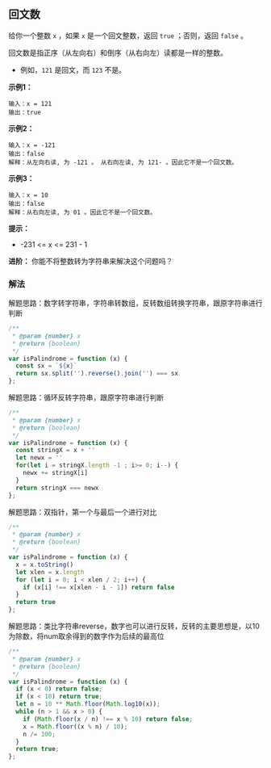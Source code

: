 ## 回文数

给你一个整数 `x` ，如果 `x` 是一个回文整数，返回 `true` ；否则，返回 `false` 。

回文数是指正序（从左向右）和倒序（从右向左）读都是一样的整数。

+ 例如，`121` 是回文，而 `123` 不是。

**示例1：**
```
输入：x = 121
输出：true
```

**示例2：**
```
输入：x = -121
输出：false
解释：从左向右读, 为 -121 。 从右向左读, 为 121- 。因此它不是一个回文数。
```

**示例3：**
```
输入：x = 10
输出：false
解释：从右向左读, 为 01 。因此它不是一个回文数。
```

**提示：**

+ -231 <= x <= 231 - 1

**进阶：** 你能不将整数转为字符串来解决这个问题吗？

### 解法

解题思路：数字转字符串，字符串转数组，反转数组转换字符串，跟原字符串进行判断

```js
/**
 * @param {number} x
 * @return {boolean}
 */
var isPalindrome = function (x) {
  const sx = `${x}`
  return sx.split('').reverse().join('') === sx
};
```

解题思路：循环反转字符串，跟原字符串进行判断

```js
/**
 * @param {number} x
 * @return {boolean}
 */
var isPalindrome = function (x) {
  const stringX = x + ''
  let newx = ''
  for(let i = stringX.length -1 ; i>= 0; i--) {
    newx += stringX[i]
  }
  return stringX === newx
};
```

解题思路：双指针，第一个与最后一个进行对比

```js
/**
 * @param {number} x
 * @return {boolean}
 */
var isPalindrome = function (x) {
  x = x.toString()
  let xlen = x.length
  for (let i = 0; i < xlen / 2; i++) {
    if (x[i] !== x[xlen - i - 1]) return false
  }
  return true
};
```

解题思路：类比字符串reverse，数字也可以进行反转，反转的主要思想是，以10为除数，将num取余得到的数字作为后续的最高位

```js
/**
 * @param {number} x
 * @return {boolean}
 */
var isPalindrome = function (x) {
  if (x < 0) return false;
  if (x < 10) return true;
  let n = 10 ** Math.floor(Math.log10(x));
  while (n > 1 && x > 0) {
    if (Math.floor(x / n) !== x % 10) return false;
    x = Math.floor((x % n) / 10);
    n /= 100;
  }
  return true;
};
```
